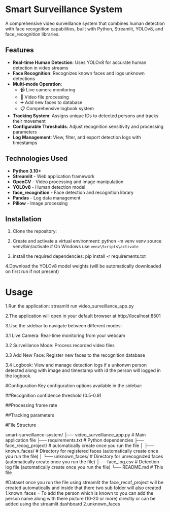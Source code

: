 # Smart Surveillance System

A comprehensive video surveillance system that combines human detection with face recognition capabilities, built with Python, Streamlit, YOLOv8, and face_recognition libraries.

## Features

- **Real-time Human Detection**: Uses YOLOv8 for accurate human detection in video streams
- **Face Recognition**: Recognizes known faces and logs unknown detections
- **Multi-mode Operation**:
  - 📹 Live camera monitoring
  - 🎥 Video file processing
  - ➕ Add new faces to database
  - 📋 Comprehensive logbook system
- **Tracking System**: Assigns unique IDs to detected persons and tracks their movement
- **Configurable Thresholds**: Adjust recognition sensitivity and processing parameters
- **Log Management**: View, filter, and export detection logs with timestamps

## Technologies Used

- **Python 3.10+**
- **Streamlit** - Web application framework
- **OpenCV** - Video processing and image manipulation
- **YOLOv8** - Human detection model
- **face_recognition** - Face detection and recognition library
- **Pandas** - Log data management
- **Pillow** - Image processing

## Installation

1. Clone the repository:
 

2. Create and activate a virtual environment:
   python -m venv venv
   source venv/bin/activate  # On Windows use `venv\Scripts\activate`

3. install the required dependencies:
   pip install -r requirements.txt

4.Download the YOLOv8 model weights (will be automatically downloaded on first run if not present)

# Usage

1.Run the application:
  streamlit run video_surveillance_app.py

2.The application will open in your default browser at http://localhost:8501

3.Use the sidebar to navigate between different modes:

  3.1 Live Camera: Real-time monitoring from your webcam

  3.2 Surveillance Mode: Process recorded video files

  3.3 Add New Face: Register new faces to the recognition database

  3.4 Logbook: View and manage detection logs if a unkonwn person detected along with image and timestamp with id the person will logged in the logbook.

#Configuration
 Key configuration options available in the sidebar:

 ##Recognition confidence threshold (0.5-0.9)

##Processing frame rate

##Tracking parameters


#File Structure


smart-surveillance-system/
├──   video_surveillance_app.py                  # Main application file
├── requirements.txt                             # Python dependencies
├── face_recog_project/                          # automatically create once you run the file
│   ├── known_faces/                             # Directory for registered faces (automatically create once you run the file)
│   └── unknown_faces/                           # Directory for unrecognized faces (automatically create once you run the file)
├── face_log.csv                                 # Detection log file (automatically create once you run the file)
└── README.md                                    # This file

#Dataset
once you run the file using streamlit the face_recof_project will be created automatically and inside that there two sub folder will also created
1.known_faces = To add the person which is known to you can add the person name along with there picture (10-20 or more) directly or can be added using the streamlit dashboard
2.unknown_faces

